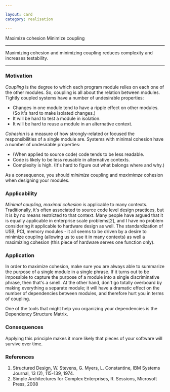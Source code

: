 ```yaml
---

layout: card
category: realisation

---
```


Maximize cohesion Minimize coupling

---

Maximizing cohesion and minimizing coupling reduces complexity and increases testability.

---

### Motivation

*Coupling* is the degree to which each program module relies on each one of the other modules. So, coupling is all about the relation between modules. Tightly coupled systems have a number of undesirable properties:

* Changes in one module tend to have a ripple effect on other modules. (So it's hard to make isolated changes.)
* It will be hard to test a module in isolation.
* It will be hard to reuse a module in an alternative context.

*Cohesion* is a measure of how strongly-related or focused the responsibilities of a single module are. Systems with minimal cohesion have a number of undesirable properties:

* (When applied to source code) code tends to be less readable.
* Code is likely to be less reusable in alternative contexts.
* Complexity is high. (It's hard to figure out what belongs where and why.)

As a consequence, you should *minimize* coupling and *maximimze* cohesion when designing your modules.

### Applicability

*Minimal coupling*, *maximal cohesion* is applicable to many contexts. Traditionally, it's often associated to source code level design practices, but it is by no means restricted to that context. Many people have argued that it is equally applicable in enterprise scale problems[2], and I have no problem considering it applicable to hardware design as well. The standardization of USB, PCI, memory modules - it all seems to be driven by a desire to minimize coupling (allowing us to use it in many contexts) as well a maximizing cohesion (this piece of hardware serves one function only).

### Application

In order to maximize cohesion, make sure you are always able to summarize the purpose of a single module in a single phrase. If it turns out to be impossible to capture the purpose of a module into a single discriminative phrase, then that's a smell. At the other hand, don't go totally overboard by making everything a separate module; it will have a dramatic effect on the number of dependencies between modules, and therefore hurt you in terms of coupling.

One of the tools that might help you organizing your dependencies is the Dependency Structure Matrix.

### Consequences

Applying this principle makes it more likely that pieces of your software will survive over time.

### References

1. Structured Design, W. Stevens, G. Myers, L. Constantine, IBM Systems Journal, 13 (2), 115-139, 1974.
2. Simple Architectures for Complex Enterprises, R. Sessions, Microsoft Press, 2008

